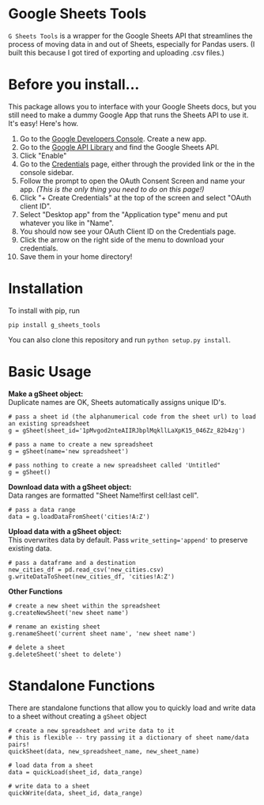 # Google Sheets Tools

`G Sheets Tools` is a wrapper for the Google Sheets API that streamlines the process of moving data in and out of Sheets, especially for Pandas users. (I built this because I got tired of exporting and uploading .csv files.)

# Before you install...
This package allows you to interface with your Google Sheets docs, but you still need to make a dummy Google App that runs the Sheets API to use it. It's easy! Here's how.

1. Go to the [Google Developers Console](https://console.developers.google.com/cloud-resource-manager). Create a new app.
2. Go to the [Google API Library](https://console.developers.google.com/apis/library) and find the Google Sheets API.
3. Click "Enable"
4. Go to the [Credentials](https://console.developers.google.com/apis/credentials) page, either through the provided link or the in the console sidebar.
5.  Follow the prompt to open the OAuth Consent Screen and name your app. _(This is the only thing you need to do on this page!)_
6. Click "+ Create Credentials" at the top of the screen and select "OAuth client ID".
7. Select "Desktop app" from the "Application type" menu and put whatever you like in "Name".
8. You should now see your OAuth Client ID on the Credentials page.
9. Click the arrow on the right side of the menu to download your credentials.
10. Save them in your home directory!

# Installation
To install with pip, run

`pip install g_sheets_tools`

You can also clone this repository and run `python setup.py install`.

# Basic Usage
**Make a gSheet object:**  
Duplicate names are OK, Sheets automatically assigns unique ID's.

```
# pass a sheet id (the alphanumerical code from the sheet url) to load an existing spreadsheet
g = gSheet(sheet_id='1pMvgod2nteAIIRJbplMqkllLaXpK15_046Zz_82b4zg')

# pass a name to create a new spreadsheet
g = gSheet(name='new spreadsheet')

# pass nothing to create a new spreadsheet called 'Untitled"
g = gSheet()
```


**Download data with a gSheet object:**  
Data ranges are formatted "Sheet Name!first cell:last cell". 

```
# pass a data range
data = g.loadDataFromSheet('cities!A:Z')
```

**Upload data with a gSheet object:**  
This overwrites data by default. Pass `write_setting='append'` to preserve existing data.

```
# pass a dataframe and a destination
new_cities_df = pd.read_csv('new_cities.csv)
g.writeDataToSheet(new_cities_df, 'cities!A:Z')
```

**Other Functions**

```
# create a new sheet within the spreadsheet
g.createNewSheet('new sheet name')

# rename an existing sheet
g.renameSheet('current sheet name', 'new sheet name')

# delete a sheet
g.deleteSheet('sheet to delete')
```

# Standalone Functions
There are standalone functions that allow you to quickly load and write data to a sheet without creating a `gSheet` object

```
# create a new spreadsheet and write data to it
# this is flexible -- try passing it a dictionary of sheet name/data pairs!
quickSheet(data, new_spreadsheet_name, new_sheet_name)

# load data from a sheet
data = quickLoad(sheet_id, data_range)

# write data to a sheet
quickWrite(data, sheet_id, data_range)
```

